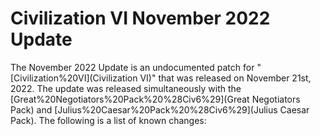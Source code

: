 # Civilization VI November 2022 Update

The November 2022 Update is an undocumented patch for "[Civilization%20VI](Civilization VI)" that was released on November 21st, 2022. The update was released simultaneously with the [Great%20Negotiators%20Pack%20%28Civ6%29](Great Negotiators Pack) and [Julius%20Caesar%20Pack%20%28Civ6%29](Julius Caesar Pack). The following is a list of known changes: